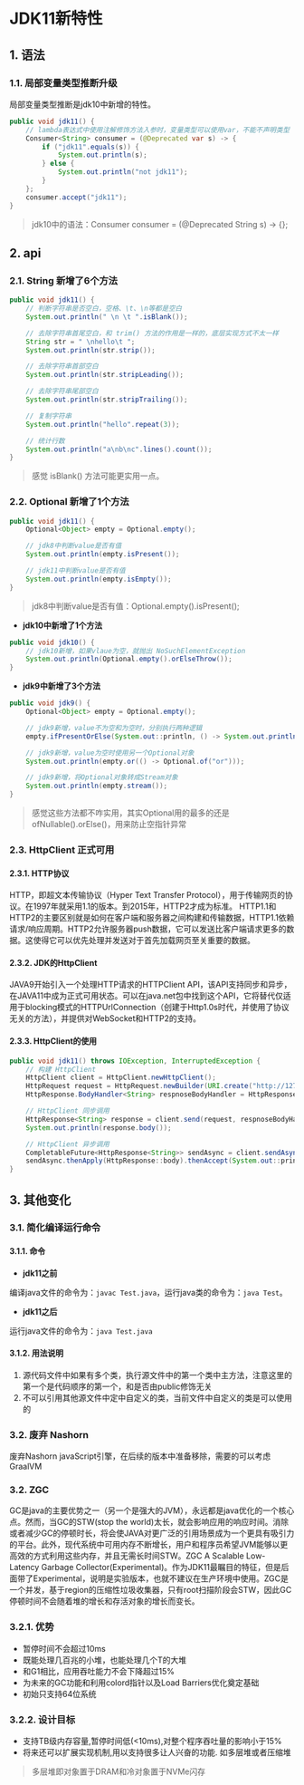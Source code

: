 # JDK11新特性

## 1. 语法

### 1.1. 局部变量类型推断升级

局部变量类型推断是jdk10中新增的特性。

```java
public void jdk11() {
    // lambda表达式中使用注解修饰方法入参时，变量类型可以使用var，不能不声明类型
    Consumer<String> consumer = (@Deprecated var s) -> {
        if ("jdk11".equals(s)) {
            System.out.println(s);
        } else {
            System.out.println("not jdk11");
        }
    };
    consumer.accept("jdk11");
}
```

> jdk10中的语法：Consumer<String> consumer = (@Deprecated String s) -> {};

## 2. api

### 2.1. String 新增了6个方法

```java
public void jdk11() {
    // 判断字符串是否空白，空格、\t、\n等都是空白
    System.out.println(" \n \t ".isBlank());

    // 去除字符串首尾空白，和 trim() 方法的作用是一样的，底层实现方式不太一样
    String str = " \nhello\t ";
    System.out.println(str.strip());

    // 去除字符串首部空白
    System.out.println(str.stripLeading());

    // 去除字符串尾部空白
    System.out.println(str.stripTrailing());

    // 复制字符串
    System.out.println("hello".repeat(3));

    // 统计行数
    System.out.println("a\nb\nc".lines().count());
}
```

> 感觉 isBlank() 方法可能更实用一点。

### 2.2. Optional 新增了1个方法

```java
public void jdk11() {
    Optional<Object> empty = Optional.empty();

    // jdk8中判断value是否有值
    System.out.println(empty.isPresent());

    // jdk11中判断value是否有值
    System.out.println(empty.isEmpty());
}
```

> jdk8中判断value是否有值：Optional.empty().isPresent();

- **jdk10中新增了1个方法**

```java
public void jdk10() {
    // jdk10新增，如果vlaue为空，就抛出 NoSuchElementException
    System.out.println(Optional.empty().orElseThrow());
}
```

- **jdk9中新增了3个方法**

```java
public void jdk9() {
    Optional<Object> empty = Optional.empty();

    // jdk9新增，value不为空和为空时，分别执行两种逻辑
    empty.ifPresentOrElse(System.out::println, () -> System.out.println("empty"));

    // jdk9新增，value为空时使用另一个Optional对象
    System.out.println(empty.or(() -> Optional.of("or")));

    // jdk9新增，将Optional对象转成Stream对象
    System.out.println(empty.stream());
}
```

> 感觉这些方法都不咋实用，其实Optional用的最多的还是ofNullable().orElse()，用来防止空指针异常

### 2.3. HttpClient 正式可用

#### 2.3.1. HTTP协议

HTTP，即超文本传输协议（Hyper Text Transfer Protocol），用于传输网页的协议。在1997年就采用1.1的版本。到2015年，HTTP2才成为标准。 HTTP1.1和HTTP2的主要区别就是如何在客户端和服务器之间构建和传输数据，HTTP1.1依赖请求/响应周期。HTTP2允许服务器push数据，它可以发送比客户端请求更多的数据。这使得它可以优先处理并发送对于首先加载网页至关重要的数据。

#### 2.3.2. JDK的HttpClient

JAVA9开始引入一个处理HTTP请求的HTTPClient API，该API支持同步和异步，在JAVA11中成为正式可用状态。可以在java.net包中找到这个API，它将替代仅适用于blocking模式的HTTPUrlConnection（创建于Http1.0s时代，并使用了协议无关的方法），并提供对WebSocket和HTTP2的支持。

#### 2.3.3. HttpClient的使用

```java
public void jdk11() throws IOException, InterruptedException {
    // 构建 HttpClient
    HttpClient client = HttpClient.newHttpClient();
    HttpRequest request = HttpRequest.newBuilder(URI.create("http://127.0.0.1:8080/demo")).build();
    HttpResponse.BodyHandler<String> respnoseBodyHandler = HttpResponse.BodyHandlers.ofString();

    // HttpClient 同步调用
    HttpResponse<String> response = client.send(request, respnoseBodyHandler);
    System.out.println(response.body());

    // HttpClient 异步调用
    CompletableFuture<HttpResponse<String>> sendAsync = client.sendAsync(request, respnoseBodyHandler);
    sendAsync.thenApply(HttpResponse::body).thenAccept(System.out::println);
}
```

## 3. 其他变化

### 3.1. 简化编译运行命令

#### 3.1.1. 命令

- **jdk11之前**

编译java文件的命令为：`javac Test.java`，运行java类的命令为：`java Test`。

- **jdk11之后**

运行java文件的命令为：`java Test.java`

#### 3.1.2. 用法说明

1. 源代码文件中如果有多个类，执行源文件中的第一个类中主方法，注意这里的第一个是代码顺序的第一个，和是否由public修饰无关
2. 不可以引用其他源文件中定中自定义的类，当前文件中自定义的类是可以使用的

### 3.2. 废弃 Nashorn

废弃Nashorn javaScript引擎，在后续的版本中准备移除，需要的可以考虑 GraalVM

### 3.2. ZGC

GC是java的主要优势之一（另一个是强大的JVM），永远都是java优化的一个核心点。然而，当GC的STW(stop the world)太长，就会影响应用的响应时间。消除或者减少GC的停顿时长，将会使JAVA对更广泛的引用场景成为一个更具有吸引力的平台。此外，现代系统中可用内存不断增长，用户和程序员希望JVM能够以更高效的方式利用这些内存，并且无需长时间STW。ZGC A Scalable Low-Latency Garbage Collector(Experimental)。作为JDK11最瞩目的特征，但是后面带了Experimental，说明是实验版本，也就不建议在生产环境中使用。ZGC是一个并发，基于region的压缩性垃圾收集器，只有root扫描阶段会STW，因此GC停顿时间不会随着堆的增长和存活对象的增长而变长。

### 3.2.1. 优势

* 暂停时间不会超过10ms
* 既能处理几百兆的小堆，也能处理几个T的大堆
* 和G1相比，应用吞吐能力不会下降超过15%
* 为未来的GC功能和利用colord指针以及Load Barriers优化奠定基础
* 初始只支持64位系统

### 3.2.2. 设计目标

* 支持TB级内存容量,暂停时间低(<10ms),对整个程序吞吐量的影响小于15%
* 将来还可以扩展实现机制,用以支持很多让人兴奋的功能. 如多层堆或者压缩堆

> 多层堆即对象置于DRAM和冷对象置于NVMe闪存

